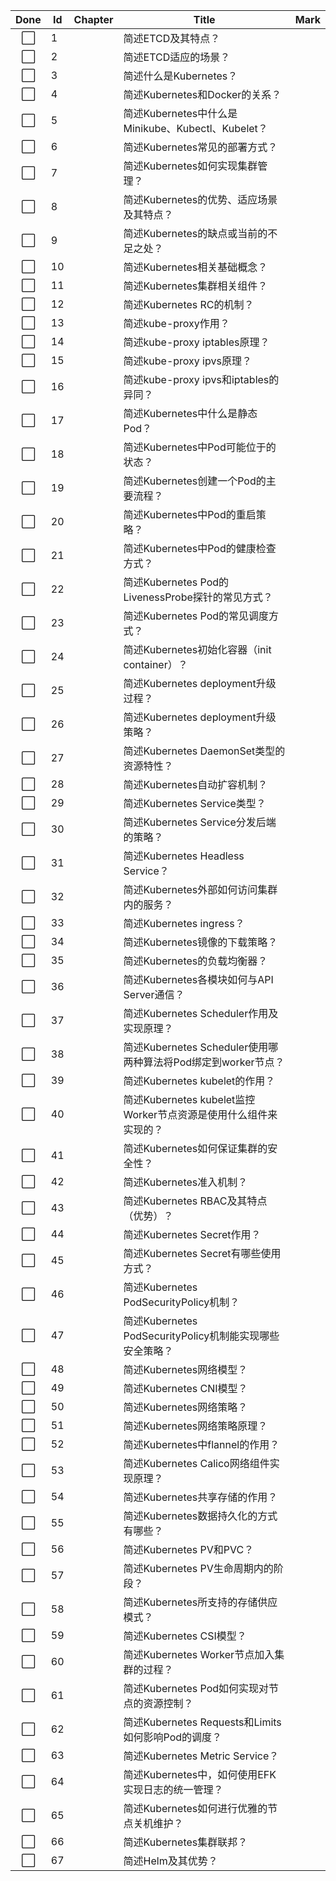 | Done | Id  | Chapter | Title                                         | Mark |
|:----:|-----|---------|-----------------------------------------------|------|
|  ⬜   | 1   |         | 简述ETCD及其特点？                                   |      |
|  ⬜   | 2   |         | 简述ETCD适应的场景？                                  |      |
|  ⬜   | 3   |         | 简述什么是Kubernetes？                              |      |
|  ⬜   | 4   |         | 简述Kubernetes和Docker的关系？                       |      |
|  ⬜   | 5   |         | 简述Kubernetes中什么是Minikube、Kubectl、Kubelet？     |      |
|  ⬜   | 6   |         | 简述Kubernetes常见的部署方式？                          |      |
|  ⬜   | 7   |         | 简述Kubernetes如何实现集群管理？                         |      |
|  ⬜   | 8   |         | 简述Kubernetes的优势、适应场景及其特点？                     |      |
|  ⬜   | 9   |         | 简述Kubernetes的缺点或当前的不足之处？                      |      |
|  ⬜   | 10  |         | 简述Kubernetes相关基础概念？                           |      |
|  ⬜   | 11  |         | 简述Kubernetes集群相关组件？                           |      |
|  ⬜   | 12  |         | 简述Kubernetes RC的机制？                           |      |
|  ⬜   | 13  |         | 简述kube-proxy作用？                               |      |
|  ⬜   | 14  |         | 简述kube-proxy iptables原理？                      |      |
|  ⬜   | 15  |         | 简述kube-proxy ipvs原理？                          |      |
|  ⬜   | 16  |         | 简述kube-proxy ipvs和iptables的异同？                |      |
|  ⬜   | 17  |         | 简述Kubernetes中什么是静态Pod？                        |      |
|  ⬜   | 18  |         | 简述Kubernetes中Pod可能位于的状态？                      |      |
|  ⬜   | 19  |         | 简述Kubernetes创建一个Pod的主要流程？                     |      |
|  ⬜   | 20  |         | 简述Kubernetes中Pod的重启策略？                        |      |
|  ⬜   | 21  |         | 简述Kubernetes中Pod的健康检查方式？                      |      |
|  ⬜   | 22  |         | 简述Kubernetes Pod的LivenessProbe探针的常见方式？        |      |
|  ⬜   | 23  |         | 简述Kubernetes Pod的常见调度方式？                      |      |
|  ⬜   | 24  |         | 简述Kubernetes初始化容器（init container）？            |      |
|  ⬜   | 25  |         | 简述Kubernetes deployment升级过程？                  |      |
|  ⬜   | 26  |         | 简述Kubernetes deployment升级策略？                  |      |
|  ⬜   | 27  |         | 简述Kubernetes DaemonSet类型的资源特性？                |      |
|  ⬜   | 28  |         | 简述Kubernetes自动扩容机制？                           |      |
|  ⬜   | 29  |         | 简述Kubernetes Service类型？                       |      |
|  ⬜   | 30  |         | 简述Kubernetes Service分发后端的策略？                  |      |
|  ⬜   | 31  |         | 简述Kubernetes Headless Service？                |      |
|  ⬜   | 32  |         | 简述Kubernetes外部如何访问集群内的服务？                     |      |
|  ⬜   | 33  |         | 简述Kubernetes ingress？                         |      |
|  ⬜   | 34  |         | 简述Kubernetes镜像的下载策略？                          |      |
|  ⬜   | 35  |         | 简述Kubernetes的负载均衡器？                           |      |
|  ⬜   | 36  |         | 简述Kubernetes各模块如何与API Server通信？               |      |
|  ⬜   | 37  |         | 简述Kubernetes Scheduler作用及实现原理？                |      |
|  ⬜   | 38  |         | 简述Kubernetes Scheduler使用哪两种算法将Pod绑定到worker节点？ |      |
|  ⬜   | 39  |         | 简述Kubernetes kubelet的作用？                      |      |
|  ⬜   | 40  |         | 简述Kubernetes kubelet监控Worker节点资源是使用什么组件来实现的？  |      |
|  ⬜   | 41  |         | 简述Kubernetes如何保证集群的安全性？                       |      |
|  ⬜   | 42  |         | 简述Kubernetes准入机制？                             |      |
|  ⬜   | 43  |         | 简述Kubernetes RBAC及其特点（优势）？                    |      |
|  ⬜   | 44  |         | 简述Kubernetes Secret作用？                        |      |
|  ⬜   | 45  |         | 简述Kubernetes Secret有哪些使用方式？                   |      |
|  ⬜   | 46  |         | 简述Kubernetes PodSecurityPolicy机制？             |      |
|  ⬜   | 47  |         | 简述Kubernetes PodSecurityPolicy机制能实现哪些安全策略？    |      |
|  ⬜   | 48  |         | 简述Kubernetes网络模型？                             |      |
|  ⬜   | 49  |         | 简述Kubernetes CNI模型？                           |      |
|  ⬜   | 50  |         | 简述Kubernetes网络策略？                             |      |
|  ⬜   | 51  |         | 简述Kubernetes网络策略原理？                           |      |
|  ⬜   | 52  |         | 简述Kubernetes中flannel的作用？                      |      |
|  ⬜   | 53  |         | 简述Kubernetes Calico网络组件实现原理？                  |      |
|  ⬜   | 54  |         | 简述Kubernetes共享存储的作用？                          |      |
|  ⬜   | 55  |         | 简述Kubernetes数据持久化的方式有哪些？                      |      |
|  ⬜   | 56  |         | 简述Kubernetes PV和PVC？                          |      |
|  ⬜   | 57  |         | 简述Kubernetes PV生命周期内的阶段？                      |      |
|  ⬜   | 58  |         | 简述Kubernetes所支持的存储供应模式？                       |      |
|  ⬜   | 59  |         | 简述Kubernetes CSI模型？                           |      |
|  ⬜   | 60  |         | 简述Kubernetes Worker节点加入集群的过程？                 |      |
|  ⬜   | 61  |         | 简述Kubernetes Pod如何实现对节点的资源控制？                 |      |
|  ⬜   | 62  |         | 简述Kubernetes Requests和Limits如何影响Pod的调度？       |      |
|  ⬜   | 63  |         | 简述Kubernetes Metric Service？                  |      |
|  ⬜   | 64  |         | 简述Kubernetes中，如何使用EFK实现日志的统一管理？               |      |
|  ⬜   | 65  |         | 简述Kubernetes如何进行优雅的节点关机维护？                    |      |
|  ⬜   | 66  |         | 简述Kubernetes集群联邦？                             |      |
|  ⬜   | 67  |         | 简述Helm及其优势？                                   |      |